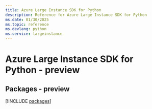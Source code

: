 ```yaml
---
title: Azure Large Instance SDK for Python
description: Reference for Azure Large Instance SDK for Python
ms.date: 01/30/2025
ms.topic: reference
ms.devlang: python
ms.service: largeinstance
---
```

# Azure Large Instance SDK for Python - preview
## Packages - preview
[!INCLUDE [packages](large-instance-index.md)]